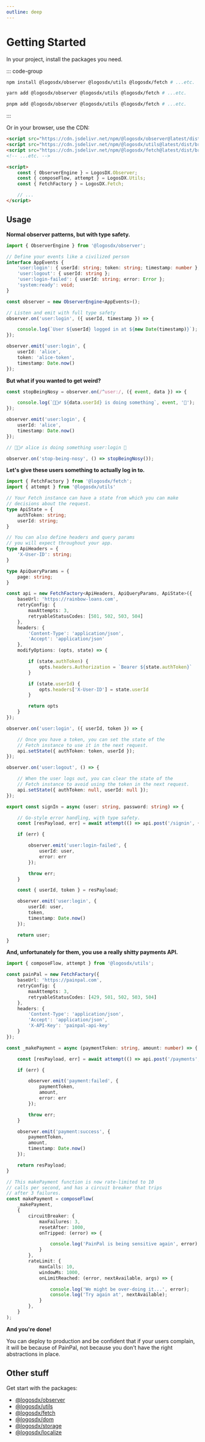 ```yaml
---
outline: deep
---
```


# Getting Started

In your project, install the packages you need.

::: code-group

```bash [npm]
npm install @logosdx/observer @logosdx/utils @logosdx/fetch # ...etc.
```

```bash [yarn]
yarn add @logosdx/observer @logosdx/utils @logosdx/fetch # ...etc.
```

```bash [pnpm]
pnpm add @logosdx/observer @logosdx/utils @logosdx/fetch # ...etc.
```

:::

Or in your browser, use the CDN:

```html
<script src="https://cdn.jsdelivr.net/npm/@logosdx/observer@latest/dist/browser/bundle.js"></script>
<script src="https://cdn.jsdelivr.net/npm/@logosdx/utils@latest/dist/browser/bundle.js"></script>
<script src="https://cdn.jsdelivr.net/npm/@logosdx/fetch@latest/dist/browser/bundle.js"></script>
<!-- ...etc. -->

<script>
    const { ObserverEngine } = LogosDX.Observer;
    const { composeFlow, attempt } = LogosDX.Utils;
    const { FetchFactory } = LogosDX.Fetch;

    // ...
</script>
```

## Usage

**Normal observer patterns, but with type safety.**

```ts
import { ObserverEngine } from '@logosdx/observer';

// Define your events like a civilized person
interface AppEvents {
    'user:login': { userId: string; token: string; timestamp: number };
    'user:logout': { userId: string };
    'user:login-failed': { userId: string; error: Error };
    'system:ready': void;
}

const observer = new ObserverEngine<AppEvents>();

// Listen and emit with full type safety
observer.on('user:login', ({ userId, timestamp }) => {

    console.log(`User ${userId} logged in at ${new Date(timestamp)}`);
});

observer.emit('user:login', {
    userId: 'alice',
    token: 'alice-token',
    timestamp: Date.now()
});
```

**But what if you wanted to get weird?**

```ts
const stopBeingNosy = observer.on(/^user:/, ({ event, data }) => {

    console.log(`🕵🏻‍♂️ ${data.userId} is doing something`, event, '👀');
});

observer.emit('user:login', {
    userId: 'alice',
    timestamp: Date.now()
});

// 🕵🏻‍♂️ alice is doing something user:login 👀

observer.on('stop-being-nosy', () => stopBeingNosy());
```

**Let's give these users something to actually log in to.**

```ts
import { FetchFactory } from '@logosdx/fetch';
import { attempt } from '@logosdx/utils'

// Your Fetch instance can have a state from which you can make
// decisions about the request.
type ApiState = {
    authToken: string;
    userId: string;
}

// You can also define headers and query params
// you will expect throughout your app.
type ApiHeaders = {
    'X-User-ID': string;
}

type ApiQueryParams = {
    page: string;
}

const api = new FetchFactory<ApiHeaders, ApiQueryParams, ApiState>({
    baseUrl: 'https://rainbow-loans.com',
    retryConfig: {
        maxAttempts: 3,
        retryableStatusCodes: [501, 502, 503, 504]
    },
    headers: {
        'Content-Type': 'application/json',
        'Accept': 'application/json'
    },
    modifyOptions: (opts, state) => {

        if (state.authToken) {
            opts.headers.Authorization = `Bearer ${state.authToken}`
        }

        if (state.userId) {
            opts.headers['X-User-ID'] = state.userId
        }

        return opts
    }
});

observer.on('user:login', ({ userId, token }) => {

    // Once you have a token, you can set the state of the
    // Fetch instance to use it in the next request.
    api.setState({ authToken: token, userId });
});

observer.on('user:logout', () => {

    // When the user logs out, you can clear the state of the
    // Fetch instance to avoid using the token in the next request.
    api.setState({ authToken: null, userId: null });
});

export const signIn = async (user: string, password: string) => {

    // Go-style error handling, with type safety.
    const [resPayload, err] = await attempt(() => api.post('/signin', { user, password }));

    if (err) {

        observer.emit('user:login-failed', {
            userId: user,
            error: err
        });

        throw err;
    }

    const { userId, token } = resPayload;

    observer.emit('user:login', {
        userId: user,
        token,
        timestamp: Date.now()
    });

    return user;
}
```

**And, unfortunately for them, you use a really shitty payments API.**

```ts
import { composeFlow, attempt } from '@logosdx/utils';

const painPal = new FetchFactory({
    baseUrl: 'https://painpal.com',
    retryConfig: {
        maxAttempts: 3,
        retryableStatusCodes: [429, 501, 502, 503, 504]
    },
    headers: {
        'Content-Type': 'application/json',
        'Accept': 'application/json',
        'X-API-Key': 'painpal-api-key'
    }
});

const _makePayment = async (paymentToken: string, amount: number) => {

    const [resPayload, err] = await attempt(() => api.post('/payments', { paymentToken, amount }));

    if (err) {

        observer.emit('payment:failed', {
            paymentToken,
            amount,
            error: err
        });

        throw err;
    }

    observer.emit('payment:success', {
        paymentToken,
        amount,
        timestamp: Date.now()
    });

    return resPayload;
}

// This makePayment function is now rate-limited to 10
// calls per second, and has a circuit breaker that trips
// after 3 failures.
const makePayment = composeFlow(
    _makePayment,
    {
        circuitBreaker: {
            maxFailures: 3,
            resetAfter: 1000,
            onTripped: (error) => {

                console.log('PainPal is being sensitive again', error);
            }
        },
        rateLimit: {
            maxCalls: 10,
            windowMs: 1000,
            onLimitReached: (error, nextAvailable, args) => {

                console.log('We might be over-doing it...', error);
                console.log('Try again at', nextAvailable);
            }
        },
    }
);
```

**And you're done!**

You can deploy to production and be confident that if your users complain, it will be because of PainPal, not because you don't have the right abstractions in place.

## Other stuff

Get start with the packages:

- [@logosdx/observer](/packages/observer)
- [@logosdx/utils](/packages/utils)
- [@logosdx/fetch](/packages/fetch)
- [@logosdx/dom](/packages/dom)
- [@logosdx/storage](/packages/storage)
- [@logosdx/localize](/packages/localize)
